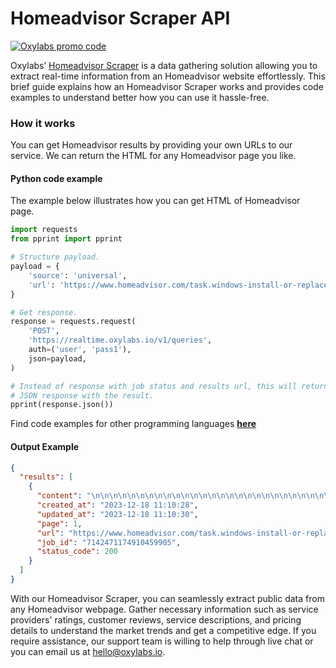 # Homeadvisor Scraper API

[![Oxylabs promo code](https://user-images.githubusercontent.com/129506779/250792357-8289e25e-9c36-4dc0-a5e2-2706db797bb5.png)](https://oxylabs.go2cloud.org/aff_c?offer_id=7&aff_id=877&url_id=112)

Oxylabs’ [Homeadvisor Scraper](https://oxylabs.io/products/scraper-api/web/homeadvisor?utm_source=github&utm_medium=repositories&utm_campaign=product) is a data gathering solution allowing you to extract real-time information from an Homeadvisor website effortlessly. This brief guide explains how an Homeadvisor Scraper works and provides code examples to understand better how you can use it hassle-free.

### How it works

You can get Homeadvisor results by providing your own URLs to our service. We can return the HTML for any Homeadvisor page you like.

#### Python code example

The example below illustrates how you can get HTML of Homeadvisor page.

```python
import requests
from pprint import pprint

# Structure payload.
payload = {
    'source': 'universal',
    'url': 'https://www.homeadvisor.com/task.windows-install-or-replace.46355.html?sequence=0'
}

# Get response.
response = requests.request(
    'POST',
    'https://realtime.oxylabs.io/v1/queries',
    auth=('user', 'pass1'),
    json=payload,
)

# Instead of response with job status and results url, this will return the
# JSON response with the result.
pprint(response.json())
```
Find code examples for other programming languages [**here**](https://github.com/oxylabs/homeadvisor-scraper/tree/main/code%20examples)

#### Output Example
```json
{
  "results": [
    {
      "content": "\n\n\n\n\n\n\n\n\n\n\n\n\n\n\n\n\n\n\n\n\n\n\n\n\n\n\n\n\n\n<!DOCTYPE html>\n<!--[if IE 9]>       <html xmlns=\"http://www.w3.org/19 ... </html>",
      "created_at": "2023-12-18 11:10:28",
      "updated_at": "2023-12-18 11:10:30",
      "page": 1,
      "url": "https://www.homeadvisor.com/task.windows-install-or-replace.46355.html?sequence=0",
      "job_id": "7142471174910459905",
      "status_code": 200
    }
  ]
}
```
With our Homeadvisor Scraper, you can seamlessly extract public data from any Homeadvisor webpage. Gather necessary information such as service providers' ratings, customer reviews, service descriptions, and pricing details to understand the market trends and get a competitive edge. If you require assistance, our support team is willing to help through live chat or you can email us at hello@oxylabs.io.